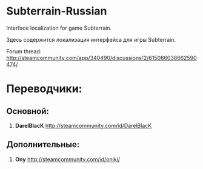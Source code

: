 # Subterrain-Russian

Interface localization for game Subterrain.

Здесь содержится локализация интерфейса для игры Subterrain.


Forum thread: http://steamcommunity.com/app/340490/discussions/2/615086038662590474/


# Переводчики:


## Основной:
1. **DarelBlacK** http://steamcommunity.com/id/DarelBlacK

## Дополнительные:
1. **Ony** http://steamcommunity.com/id/oniki/

